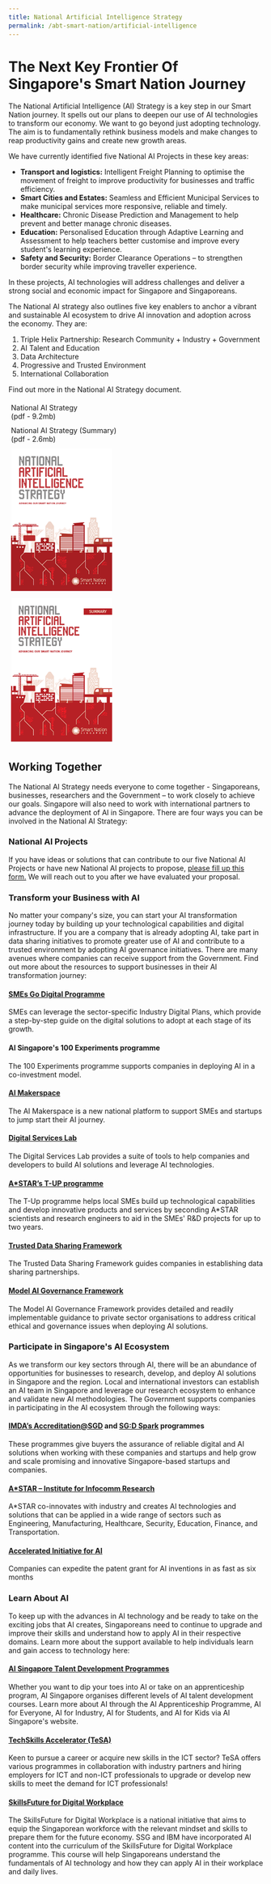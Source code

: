 ```yaml
---
title: National Artificial Intelligence Strategy
permalink: /abt-smart-nation/artificial-intelligence
---
```



# The Next Key Frontier Of Singapore's Smart Nation Journey

The National Artificial Intelligence (AI) Strategy is a key step in our Smart Nation journey. It spells out our plans to deepen our use of AI technologies to transform our economy. We want to go beyond just adopting technology.  The aim is to fundamentally rethink business models and make changes to reap productivity gains and create new growth areas.

We have currently identified five National AI Projects in these key areas:
-	**Transport and logistics:** Intelligent Freight Planning to optimise the movement of freight to improve productivity for businesses and traffic efficiency.
-	**Smart Cities and Estates:** Seamless and Efficient Municipal Services to make municipal services more responsive, reliable and timely.
-	**Healthcare:** Chronic Disease Prediction and Management to help prevent and better manage chronic diseases.
-	**Education:** Personalised Education through Adaptive Learning and Assessment to help teachers better customise and improve every student's learning experience.
-	**Safety and Security:** Border Clearance Operations – to strengthen border security while improving traveller experience.

In these projects, AI technologies will address challenges and deliver a strong social and economic impact for Singapore and Singaporeans. 

The National AI strategy also outlines five key enablers to anchor a vibrant and sustainable AI ecosystem to drive AI innovation and adoption across the economy. They are:
1. Triple Helix Partnership: Research Community + Industry + Government
2. AI Talent and Education
3. Data Architecture 
4. Progressive and Trusted Environment
5. International Collaboration 
  
Find out more in the National AI Strategy document.

<div style="width:100%;display:flex;flex-wrap:wrap;"> 
  <div style="flex:50%;padding:1%;">
    National AI Strategy<br>(pdf - 9.2mb)
  </div>  
  <div style="flex:50%;padding:1%;">
    National AI Strategy (Summary)<br>(pdf - 2.6mb)
  </div>  
</div>
<div style="width:100%;display:flex;flex-wrap:wrap;"> 
  <div style="flex:50%;padding:1%;">
    <a href="/files/publications/national-ai-strategy.pdf"><img src="/images/abt-smart-nation/national-AI-strat-cover.png"></a>
  </div>  
  <div style="flex:50%;padding:1%;">
    <a href="/files/publications/national-ai-strategy-summary.pdf"><img src="/images/abt-smart-nation/national-ai-strat-summary-cover.png"></a>
  </div>  
</div>

## Working Together

The National AI Strategy needs everyone to come together - Singaporeans, businesses, researchers and the Government – to work closely to achieve our goals. Singapore will also need to work with international partners to advance the deployment of AI in Singapore. There are four ways you can be involved in the National AI Strategy: 

### National AI Projects

If you have ideas or solutions that can contribute to our five National AI Projects or have new National AI projects to propose, <a href="https://form.gov.sg/#!/5dbbe22a895bd6001283542e" target="_blank">please fill up this form.</a> We will reach out to you after we have evaluated your proposal.

### Transform your Business with AI

No matter your company's size, you can start your AI transformation journey today by building up your technological capabilities and digital infrastructure. If you are a company that is already adopting AI, take part in data sharing initiatives to promote greater use of AI and contribute to a trusted environment by adopting AI governance initiatives. 
There are many avenues where companies can receive support from the Government. Find out more about the resources to support businesses in their AI transformation journey:

#### <a href="https://www.imda.gov.sg/programme-listing/smes-go-digital" target="_blank">SMEs Go Digital Programme</a>
SMEs can leverage the sector-specific Industry Digital Plans, which provide a step-by-step guide on the digital solutions to adopt at each stage of its growth.
 
#### <a herf="https://www.aisingapore.org/industryinnovation/100e/" target="_blank">AI Singapore's 100 Experiments programme</a>
The 100 Experiments programme supports companies in deploying AI in a co-investment model. 

#### <a href="https://makerspace.aisingapore.org/" target="_blank">AI Makerspace</a> 
The AI Makerspace is a new national platform to support SMEs and startups to jump start their AI journey.
 
#### <a href="https://www.imda.gov.sg/programme-listing/digital-services-lab" target="_blank">Digital Services Lab</a>
The Digital Services Lab provides a suite of tools to help companies and developers to build AI solutions and leverage AI technologies.

#### <a href="https://www.a-star.edu.sg/enterprise/innovation-offerings/programmes-for-smes/technology-for-enterprise-capability-upgrading" target="_blank">A*STAR’s T-UP programme</a> 
The T-Up programme helps local SMEs build up technological capabilities and develop innovative products and services by seconding A*STAR scientists and research engineers to aid in the SMEs' R&D projects for up to two years.
 
#### <a href="https://www.imda.gov.sg/news-and-events/Media-Room/Media-Releases/2019/Enabling-Data-Driven-Innovation-Through-Trusted-Data-Sharing-In-A-Digital-Economy" target="_blank">Trusted Data Sharing Framework</a>
The Trusted Data Sharing Framework guides companies in establishing data sharing partnerships.
 
#### <a href="https://www.imda.gov.sg/AI" target="_blank">Model AI Governance Framework</a>
The Model AI Governance Framework provides detailed and readily implementable guidance to private sector organisations to address critical ethical and governance issues when deploying AI solutions.

### Participate in Singapore's AI Ecosystem

As we transform our key sectors through AI, there will be an abundance of opportunities for businesses to research, develop, and deploy AI solutions in Singapore and the region. Local and international investors can establish an AI team in Singapore and leverage our research ecosystem to enhance and validate new AI methodologies. The Government supports companies in participating in the AI ecosystem through the following ways:

#### <a href="https://www.imda.gov.sg/programme-listing/accreditation-at-sgd" target="_blank">IMDA’s Accreditation@SGD</a> and <a href="https://www.imda.gov.sg/programme-listing/sgd-spark" target="_blank">SG:D Spark</a> programmes
These programmes give buyers the assurance of reliable digital and AI solutions when working with these companies and startups and help grow and scale promising and innovative Singapore-based startups and companies.
 
#### <a href="https://www.a-star.edu.sg/i2r/home" target="_blank">A*STAR – Institute for Infocomm Research</a> 
A*STAR co-innovates with industry and creates AI technologies and solutions that can be applied in a wide range of sectors such as Engineering, Manufacturing, Healthcare, Security, Education, Finance, and Transportation.

#### <a href="https://www.ipos.gov.sg/protect-ip/apply-for-a-patent/accelerated-programmes" target="_blank">Accelerated Initiative for AI</a>
Companies can expedite the patent grant for AI inventions in as fast as six months
 
### Learn About AI
To keep up with the advances in AI technology and be ready to take on the exciting jobs that AI creates, Singaporeans need to continue to upgrade and improve their skills and understand how to apply AI in their respective domains. Learn more about the support available to help individuals learn and gain access to technology here:
 
#### <a href="https://www.aisingapore.org/talentdevelopment/" target="_blank">AI Singapore Talent Development Programmes</a>
Whether you want to dip your toes into AI or take on an apprenticeship program, AI Singapore organises different levels of AI talent development courses. Learn more about AI through the AI Apprenticeship Programme, AI for Everyone, AI for Industry, AI for Students, and AI for Kids via AI Singapore's website. 
 
#### <a href="https://www.imda.gov.sg/imtalent/about-us/national-talent-development-initiatives/techskills-accelerator--tesa" target="_blank">TechSkills Accelerator (TeSA)</a>
Keen to pursue a career or acquire new skills in the ICT sector? TeSA offers various programmes in collaboration with industry partners and hiring employers for ICT and non-ICT professionals to upgrade or develop new skills to meet the demand for ICT professionals! 
 
#### <a href="https://www.skillsfuture.gov.sg/digitalworkplace" target="_blank">SkillsFuture for Digital Workplace</a> 
The SkillsFuture for Digital Workplace is a national initiative that aims to equip the Singaporean workforce with the relevant mindset and skills to prepare them for the future economy.
SSG and IBM have incorporated AI content into the curriculum of the SkillsFuture for Digital Workplace programme. This course will help Singaporeans understand the fundamentals of AI technology and how they can apply AI in their workplace and daily lives. 
